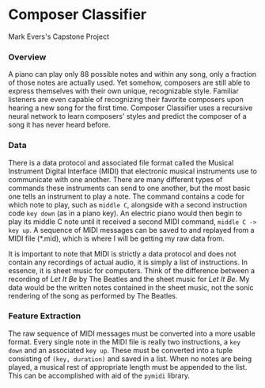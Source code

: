 # Composer Classifier
Mark Evers's Capstone Project



### Overview
A piano can play only 88 possible notes and within any song, only a fraction of those notes are actually used.  Yet somehow, composers are still able to express themselves with their own unique, recognizable style.  Familiar listeners are even capable of recognizing their favorite composers upon hearing a new song for the first time.  Composer Classifier uses a recursive neural network to learn composers' styles and predict the composer of a song it has never heard before.

### Data
There is a data protocol and associated file format called the Musical Instrument Digital Interface (MIDI) that electronic musical instruments use to communicate with one another.  There are many different types of commands these instruments can send to one another, but the most basic one tells an instrument to play a note.  The command contains a code for which note to play, such as `middle C`, alongside with a second instruction code `key down` (as in a piano key).  An electric piano would then begin to play its middle C note until it received a second MIDI command, `middle C -> key up`.  A sequence of MIDI messages can be saved to and replayed from a MIDI file (*.mid), which is where I will be getting my raw data from.

It is important to note that MIDI is strictly a data protocol and does not contain any recordings of actual audio, it is simply a list of instructions.  In essence, it is sheet music for computers.  Think of the difference between a recording of *Let It Be* by The Beatles and the sheet music for *Let It Be*.  My data would be the written notes contained in the sheet music, not the sonic rendering of the song as performed by The Beatles.

### Feature Extraction
The raw sequence of MIDI messages must be converted into a more usable format.  Every single note in the MIDI file is really two instructions, a `key down` and an associated `key up`.  These must be converted into a tuple consisting of `(key, duration)` and saved in a list.  When no notes are being played, a musical rest of appropriate length must be appended to the list.  This can be accomplished with aid of the `pymidi` library.
